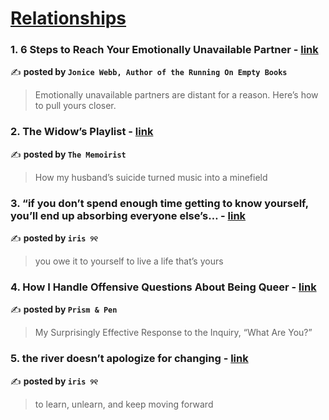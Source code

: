
<h1><a href=https://medium.com/tag/relationships/recommended target="_blank" rel="noopener noreferrer">Relationships</a></h1>
<h3>1. 6 Steps to Reach Your Emotionally Unavailable Partner - <a href="https://medium.com/@drjonicewebb/6-steps-to-reach-your-emotionally-unavailable-partner-7b411385115c" target="_blank" rel="noopener noreferrer">link</a></h3>

✍️ **posted by `Jonice Webb, Author of the Running On Empty Books`**

<blockquote>Emotionally unavailable partners are distant for a reason. Here’s how to pull yours closer.</blockquote>

<h3>2. The Widow’s Playlist - <a href="https://medium.com/the-memoirist/the-widows-playlist-35e08d7194e2" target="_blank" rel="noopener noreferrer">link</a></h3>

✍️ **posted by `The Memoirist`**

<blockquote>How my husband’s suicide turned music into a minefield</blockquote>

<h3>3. “if you don’t spend enough time getting to know yourself, you’ll end up absorbing everyone else’s… - <a href="https://medium.com/@fyoaeuriz/if-you-dont-spend-enough-time-getting-to-know-yourself-you-ll-end-up-absorbing-everyone-else-s-e52c3ff17df4" target="_blank" rel="noopener noreferrer">link</a></h3>

✍️ **posted by `iris ୨୧`**

<blockquote>you owe it to yourself to live a life that’s yours</blockquote>

<h3>4. How I Handle Offensive Questions About Being Queer - <a href="https://medium.com/prismnpen/how-i-handle-offensive-questions-about-being-queer-76b724805dcb" target="_blank" rel="noopener noreferrer">link</a></h3>

✍️ **posted by `Prism & Pen`**

<blockquote>My Surprisingly Effective Response to the Inquiry, “What Are You?”</blockquote>

<h3>5. the river doesn’t apologize for changing - <a href="https://medium.com/@fyoaeuriz/the-river-doesnt-apologize-for-changing-04b319d2293c" target="_blank" rel="noopener noreferrer">link</a></h3>

✍️ **posted by `iris ୨୧`**

<blockquote>to learn, unlearn, and keep moving forward</blockquote>

